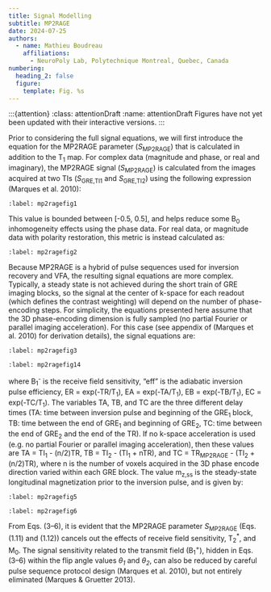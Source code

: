```yaml
---
title: Signal Modelling
subtitle: MP2RAGE
date: 2024-07-25
authors:
  - name: Mathieu Boudreau
    affiliations:
      - NeuroPoly Lab, Polytechnique Montreal, Quebec, Canada
numbering:
  heading_2: false
  figure:
    template: Fig. %s
---
```


:::{attention}
:class: attentionDraft
:name: attentionDraft
Figures have not yet been updated with their interactive versions.
:::

Prior to considering the full signal equations, we will first introduce the equation for the MP2RAGE parameter (<i>S</i><sub>MP2RAGE</sub>) that is calculated in addition to the T<sub>1</sub> map. For complex data (magnitude and phase, or real and imaginary), the MP2RAGE signal (<i>S</i><sub>MP2RAGE</sub>) is calculated from the images acquired at two TIs (<i>S</i><sub>GRE,TI1</sub> and <i>S</i><sub>GRE,TI2</sub>) using the following expression (Marques et al. 2010):

```{figure} img/equation1.png
:label: mp2ragefig1
```

This value is bounded between [-0.5, 0.5], and helps reduce some B<sub>0</sub> inhomogeneity effects using the phase data. For real data, or magnitude data with polarity restoration, this metric is instead calculated as:


```{figure} img/equation2.png
:label: mp2ragefig2
```

Because MP2RAGE is a hybrid of pulse sequences used for inversion recovery and VFA, the resulting signal equations are more complex. Typically, a steady state is not achieved during the short train of GRE imaging blocks, so the signal at the center of k-space for each readout (which defines the contrast weighting) will depend on the number of phase-encoding steps. For simplicity, the equations presented here assume that the 3D phase-encoding dimension is fully sampled (no partial Fourier or parallel imaging acceleration). For this case (see appendix of (Marques et al. 2010) for derivation details), the signal equations are:


```{figure} img/equation3.png
:label: mp2ragefig3
```

```{figure} img/equation4.png
:label: mp2ragefig14
```

where B<sub>1</sub><sup>-</sup> is the receive field sensitivity, “eff” is the adiabatic inversion pulse efficiency, ER = exp(-TR/T<sub>1</sub>), EA = exp(-TA/T<sub>1</sub>), EB = exp(-TB/T<sub>1</sub>), EC = exp(-TC/T<sub>1</sub>). The variables TA, TB, and TC are the three different delay times (TA: time between inversion pulse and beginning of the GRE<sub>1</sub> block, TB: time between the end of GRE<sub>1</sub> and beginning of GRE<sub>2</sub>, TC: time between the end of GRE<sub>2</sub> and the end of the TR). If no k-space acceleration is used (e.g. no partial Fourier or parallel imaging acceleration), then these values are TA = TI<sub>1</sub> - (n/2)TR, TB = TI<sub>2</sub> - (TI<sub>1</sub> + nTR), and TC = TR<sub>MP2RAGE</sub> - (TI<sub>2</sub> + (n/2)TR), where n is the number of voxels acquired in the 3D phase encode direction varied within each GRE block. The value m<sub>z,ss</sub> is the steady-state longitudinal magnetization prior to the inversion pulse, and is given by:


```{figure} img/equation5.png
:label: mp2ragefig5
```


```{figure} img/equation6.png
:label: mp2ragefig6
```

From Eqs. (3–6), it is evident that the MP2RAGE parameter <i>S</i><sub>MP2RAGE</sub> (Eqs. (1.11) and (1.12)) cancels out the effects of receive field sensitivity, T<sub>2</sub><sup>*</sup>, and M<sub>0</sub>. The signal sensitivity related to the transmit field (B<sub>1</sub><sup>+</sup>), hidden in Eqs. (3–6) within the flip angle values <i>θ<sub>1</sub></i> and <i>θ<sub>2</sub></i>, can also be reduced by careful pulse sequence protocol design (Marques et al. 2010), but not entirely eliminated (Marques & Gruetter 2013).